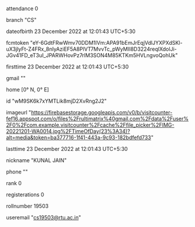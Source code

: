 attendance
0

branch
"CS"

dateofbirth
23 December 2022 at 12:01:43 UTC+5:30

fcmtoken
"eY-6GdtFRwWmv70DDM1lVm:APA91bEmJrEqjVdlJYXPXdSKl-uX3jlyFt-Z4FRx_8nIyAziEF5A8PlVT7MvvTc_pWyMII8D3224reqlXdolJi-JGv41FD_eT3uI_JPARWHovPz7rlM3SON4M85KTKm5HVLngvoQohUk"

firsttime
23 December 2022 at 12:01:43 UTC+5:30

gmail
""

home
[0° N, 0° E]

id
"wM9SK6k7xYMTLik8mjD2XvRng2J2"

imageurl
"https://firebasestorage.googleapis.com/v0/b/visitcounter-fef16.appspot.com/o/files%2Frultimatrix%40gmail.com%2Fdata%2Fuser%2F0%2Fcom.example.visitcounter%2Fcache%2Ffile_picker%2FIMG-20221201-WA0014.jpg%2FTimeOfDay(23%3A34)?alt=media&token=ba377716-1f41-443a-9c93-182bdfefd733"

lasttime
23 December 2022 at 12:01:43 UTC+5:30

nickname
"KUNAL JAIN"

phone
""

rank
0

registerations
0

rollnumber
19503

useremail
"cs19503@rtu.ac.in"
